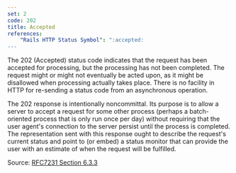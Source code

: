 ```yaml
---
set: 2
code: 202
title: Accepted
references:
    "Rails HTTP Status Symbol": ":accepted:
---
```


The 202 (Accepted) status code indicates that the request has been accepted for
processing, but the processing has not been completed. The request might or
might not eventually be acted upon, as it might be disallowed when processing
actually takes place. There is no facility in HTTP for re-sending a status code
from an asynchronous operation.

The 202 response is intentionally noncommittal. Its purpose is to allow a server
to accept a request for some other process (perhaps a batch-oriented process
that is only run once per day) without requiring that the user agent's
connection to the server persist until the process is completed. The
representation sent with this response ought to describe the request's current
status and point to (or embed) a status monitor that can provide the user with
an estimate of when the request will be fulfilled.

Source: [RFC7231 Section 6.3.3][1]

[1]: <http://tools.ietf.org/html/rfc7231#section-6.3.3>